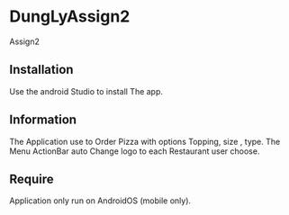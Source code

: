 <!-- Name: DUNG LY ID: N01327929 -->
# DungLyAssign2
Assign2
## Installation
Use the android Studio to install The app.

## Information
The Application use to Order Pizza with options Topping, size , type.
The Menu ActionBar auto Change logo to each Restaurant user choose.

## Require
Application only run on AndroidOS (mobile only).
